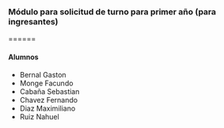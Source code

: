 ### Módulo para solicitud de turno para primer año (para ingresantes)
======

#### Alumnos

- Bernal Gaston 
- Monge Facundo
- Cabaña Sebastian
- Chavez Fernando
- Diaz Maximiliano
- Ruiz Nahuel

